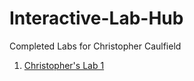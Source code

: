# Interactive-Lab-Hub

Completed Labs for Christopher Caulfield
1. [Christopher's Lab 1](https://github.com/ctcaulfield/Interactive-Lab-Hub/tree/master/labs/lab1)
